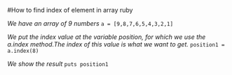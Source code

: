 #How to find index of element in array ruby

*We have an array of 9 numbers*
`a = [9,8,7,6,5,4,3,2,1]`

*We put the index value at the variable position, for which we use the a.index method.The index of this value is what we want to get.*
`position1 = a.index(8)`

*We show the result*
`puts position1`



